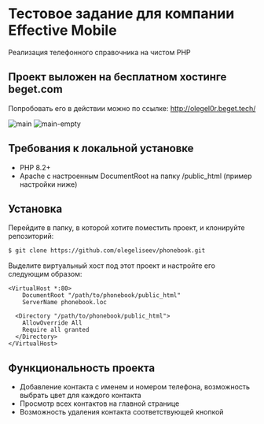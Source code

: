 # Тестовое задание для компании Effective Mobile

Реализация телефонного справочника на чистом PHP

## Проект выложен на бесплатном хостинге beget.com

Попробовать его в действии можно по ссылке: http://olegel0r.beget.tech/

![main](https://github.com/olegeliseev/phonebook/assets/66223707/3c6f2be6-c3d3-442d-a3fe-795a436bf683)
![main-empty](https://github.com/olegeliseev/phonebook/assets/66223707/59b89d96-5b2d-437f-ad0d-888d38dcd68b)

## Требования к локальной установке

* PHP 8.2+
* Apache с настроенным DocumentRoot на папку /public_html (пример настройки ниже)

## Установка

Перейдите в папку, в которой хотите поместить проект, и клонируйте репозиторий:

```sh
$ git clone https://github.com/olegeliseev/phonebook.git
```

Выделите виртуальный хост под этот проект и настройте его следующим образом:

```apacheconf
<VirtualHost *:80>
    DocumentRoot "/path/to/phonebook/public_html"
    ServerName phonebook.loc
    
  <Directory "/path/to/phonebook/public_html">
    AllowOverride All
    Require all granted
  </Directory>
</VirtualHost>
```

## Функциональность проекта

* Добавление контакта с именем и номером телефона, возможность выбрать цвет для каждого контакта
* Просмотр всех контактов на главной странице
* Возможность удаления контакта соответствующей кнопкой
